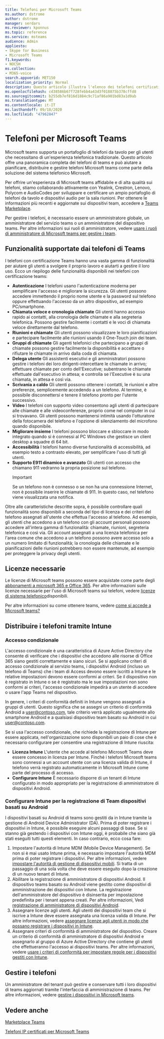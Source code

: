 ```yaml
---
title: Telefoni per Microsoft Teams
ms.author: dstrome
author: dstrome
manager: serdars
ms.reviewer: kponnus
ms.topic: reference
ms.service: msteams
audience: Admin
appliesto:
- Skype for Business
- Microsoft Teams
f1.keywords:
- NOCSH
ms.collection:
- M365-voice
search.appverid: MET150
localization_priority: Normal
description: Questo articolo illustra l'elenco dei telefoni certificati per Microsoft teams e le funzionalità supportate nei telefoni certificati per Microsoft teams.
ms.openlocfilehash: cd38586b67f728febb4a43d3f018875b378cffd8
ms.sourcegitcommit: b255db7ef816d1884c9c71af86a901bd83a1d9ab
ms.translationtype: MT
ms.contentlocale: it-IT
ms.lasthandoff: 09/18/2020
ms.locfileid: "47962847"
---
```

# <a name="phones-for-microsoft-teams"></a>Telefoni per Microsoft Teams

Microsoft teams supporta un portafoglio di telefoni da tavolo per gli utenti che necessitano di un'esperienza telefonica tradizionale. Questo articolo offre una panoramica completa dei telefoni di teams e può aiutare a pianificare, distribuire e gestire telefoni Microsoft teams come parte della soluzione del sistema telefonico Microsoft. 

Per offrire un'esperienza di Microsoft teams affidabile e di alta qualità sui telefoni, stiamo collaborando attivamente con Yealink, Crestron, Lenovo, Polycom e AudioCodes per sviluppare e certificare un ampio portafoglio di telefoni da tavolo e dispositivi audio per la sala riunioni. Per ottenere le informazioni più recenti e aggiornate sui dispositivi team, accedere a [Teams Marketplace](https://office.com/teamsdevices).

Per gestire i telefoni, è necessario essere un amministratore globale, un amministratore del servizio teams o un amministratore del dispositivo teams. Per altre informazioni sui ruoli di amministratore, vedere [usare i ruoli di amministratore di Microsoft teams per gestire i team](../using-admin-roles.md).

## <a name="features-supported-by-teams-phones"></a>Funzionalità supportate dai telefoni di Teams
I telefoni con certificazione Teams hanno una vasta gamma di funzionalità per aiutare gli utenti a svolgere il proprio lavoro e aiutarti a gestire il loro uso. Ecco un riepilogo delle funzionalità disponibili nei telefoni con certificazione teams:

- **Autenticazione** I telefoni usano l'autenticazione moderna per semplificare l'accesso e migliorare la sicurezza. Gli utenti possono accedere immettendo il proprio nome utente e la password sul telefono oppure effettuando l'accesso da un altro dispositivo, ad esempio PC/smartphone.
- **Chiamata veloce e cronologia chiamate** Gli utenti hanno accesso rapido ai contatti, alla cronologia delle chiamate e alla segreteria telefonica. Possono gestire facilmente i contatti e le voci di chiamata veloce direttamente dal telefono.
- **Riunioni e chiamate** Gli utenti possono visualizzare le loro pianificazioni e partecipare facilmente alle riunioni usando il One-Touch join dei team.
- **Gruppi di chiamate** Gli agenti telefonici che partecipano a gruppi di chiamate possono gestire facilmente la disponibilità e accettare o rifiutare le chiamate in arrivo dalla coda di chiamata.
- **Delega utente** Gli assistenti esecutivi e gli amministratori possono gestire i telefoni dei loro dirigenti-intercettare le chiamate in arrivo; effettuare chiamate per conto dell'Executive; subentrano le chiamate effettuate dall'esecutivo in attesa; e controlla se l'Executive è su una chiamata, in attesa e così via.
- **Scrivania a caldo** Gli utenti possono ottenere i contatti, le riunioni e altre preferenze, semplicemente accedendo a un telefono. Al termine, è possibile disconnettersi e tenere il telefono pronto per l'utente successivo.
- **Video** I telefoni con supporto video consentono agli utenti di partecipare alle chiamate e alle videoconferenze, proprio come nel computer in cui si trovavano. Gli utenti possono mantenersi intimità usando l'otturatore della fotocamera del telefono e l'opzione di silenziamento del microfono quando disponibile.
- **Migliorare insieme** I telefoni possono bloccare e sbloccare in modo integrato quando si è connessi al PC Windows che gestisce un client desktop a squadre di 64 bit.
- **Accessibilità** I telefoni hanno diverse funzionalità di accessibilità, ad esempio testo a contrasto elevato, per semplificare l'uso di tutti gli utenti.
- **Supporto E911 dinamico e avanzato** Gli utenti con accesso che chiamano 911 vedranno la propria posizione sul telefono. 
    > [!IMPORTANT]
    > Se un telefono non è connesso o se non ha una connessione Internet, non è possibile inserire le chiamate di 911. In questo caso, nel telefono viene visualizzata una notifica.

Oltre alle caratteristiche descritte sopra, è possibile controllare quali funzionalità sono disponibili a seconda del tipo di licenza e dei criteri del telefono assegnati all'utente che effettua l'accesso al telefono. Ad esempio, gli utenti che accedono a un telefono con gli account personali possono accedere all'intera gamma di funzionalità: chiamate, riunioni, segreteria telefonica e così via. Gli account assegnati a una licenza telefonica per l'area comune che accedono a un telefono possono avere accesso solo a un numero limitato di funzionalità; la cronologia delle chiamate e le pianificazioni delle riunioni potrebbero non essere mantenute, ad esempio per proteggere la privacy degli utenti.

## <a name="required-licenses"></a>Licenze necessarie

Le licenze di Microsoft teams possono essere acquistate come parte degli [abbonamenti a microsoft 365 e Office 365](https://docs.microsoft.com/office365/servicedescriptions/teams-service-description). Per altre informazioni sulle licenze necessarie per l'uso di Microsoft teams sui telefoni, vedere [licenze di sistema telefonico](https://products.office.com/microsoft-teams/voice-calling)disponibili.

Per altre informazioni su come ottenere teams, vedere [come si accede a Microsoft teams?](https://support.office.com/article/fc7f1634-abd3-4f26-a597-9df16e4ca65b)

## <a name="deploy-your-phones-via-intune"></a>Distribuire i telefoni tramite Intune

### <a name="conditional-access"></a>Accesso condizionale

L'accesso condizionale è una caratteristica di Azure Active Directory che consente di verificare che i dispositivi che accedono alle risorse di Office 365 siano gestiti correttamente e siano sicuri.  Se si applicano criteri di accesso condizionale al servizio teams, i dispositivi Android (incluso un telefono di Teams) che i team di Access devono essere iscritti a Intune e le relative impostazioni devono essere conformi ai criteri.  Se il dispositivo non è registrato in Intune o se è registrato ma le sue impostazioni non sono conformi ai criteri, l'accesso condizionale impedirà a un utente di accedere o usare l'app Teams nel dispositivo.

In genere, i criteri di conformità definiti in Intune vengono assegnati a gruppi di utenti.  Questo significa che se assegni un criterio di conformità Android a user@contoso.com, tale criterio verrà applicato ugualmente allo smartphone Android e a qualsiasi dispositivo team basato su Android in cui user@contoso.com.

Se si usa l'accesso condizionale, che richiede la registrazione di Intune per essere applicata, nell'organizzazione sono disponibili un paio di cose che è necessario configurare per consentire una registrazione di Intune riuscita:

- **Licenza Intune** L'utente che accede al telefono Microsoft Teams deve essere concesso in licenza per Intune.  Finché i telefoni Microsoft teams sono connessi a un account utente con una licenza valida di Intune, il telefono verrà registrato automaticamente in Microsoft Intune come parte del processo di accesso.
- **Configurare Intune** È necessario disporre di un tenant di Intune configurato in modo appropriato per la registrazione di amministratore di dispositivi Android.

### <a name="configure-intune-to-enroll-teams-android-based-devices"></a>Configurare Intune per la registrazione di Team dispositivi basati su Android

I dispositivi basati su Android di teams sono gestiti da in Intune tramite la gestione di Android Device Administrator (DA). Prima di poter registrare i dispositivi in Intune, è possibile eseguire alcuni passaggi di base.  Se si stanno già gestendo i dispositivi con Intune oggi, è probabile che siano già stati eseguiti tutti questi elementi.  In caso contrario, ecco cosa fare:

1. Impostare l'autorità di Intune MDM (Mobile Device Management).  Se non si è mai usato Intune prima, è necessario impostare l'autorità MDM prima di poter registrare i dispositivi. Per altre informazioni, vedere [impostare l'autorità di gestione di dispositivi mobili](https://docs.microsoft.com/intune/fundamentals/mdm-authority-set).  Si tratta di un passaggio di una sola volta che deve essere eseguito dopo la creazione di un nuovo tenant di Intune.
2. Abilitare la registrazione di amministratore di dispositivi Android. Il dispositivo teams basato su Android viene gestito come dispositivi di amministrazione dei dispositivi con Intune.  La registrazione dell'amministratore del dispositivo è disinserita per impostazione predefinita per i tenant appena creati.  Per altre informazioni, Vedi [registrazione di amministratore di dispositivi Android](https://docs.microsoft.com/intune/enrollment/android-enroll-device-administrator).
3. Assegnare licenze agli utenti. Agli utenti dei dispositivi team che si iscrive a Intune deve essere assegnata una licenza valida di Intune. Per altre informazioni, vedere [assegnare licenze agli utenti in modo che possano registrare i dispositivi in Intune](https://docs.microsoft.com/intune/fundamentals/licenses-assign).
4. Assegnare criteri di conformità di amministratore del dispositivo.  Creare un criterio di conformità di amministratore di dispositivi Android e assegnarlo al gruppo di Azure Active Directory che contiene gli utenti che effettueranno l'accesso ai dispositivi teams. Per altre informazioni, vedere [usare i criteri di conformità per impostare regole per i dispositivi gestiti con Intune](https://docs.microsoft.com/mem/intune/protect/device-compliance-get-started).

## <a name="manage-your-phones"></a>Gestire i telefoni

Un amministratore del tenant può gestire e conservare tutti i loro dispositivi di teams aggiornati tramite l'interfaccia di amministrazione di teams. Per altre informazioni, vedere [gestire i dispositivi in Microsoft teams](https://docs.microsoft.com/microsoftteams/devices/device-management). 

## <a name="see-also"></a>Vedere anche

[Marketplace Teams](https://office.com/teamsdevices)

[Telefoni IP certificati per Microsoft Teams](teams-ip-phones.md)
